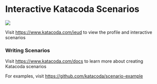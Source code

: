# Interactive Katacoda Scenarios

[![](http://shields.katacoda.com/katacoda/ieud/count.svg)](https://www.katacoda.com/ieud "Get your profile on Katacoda.com")

Visit https://www.katacoda.com/ieud to view the profile and interactive scenarios

### Writing Scenarios
Visit https://www.katacoda.com/docs to learn more about creating Katacoda scenarios

For examples, visit https://github.com/katacoda/scenario-example
